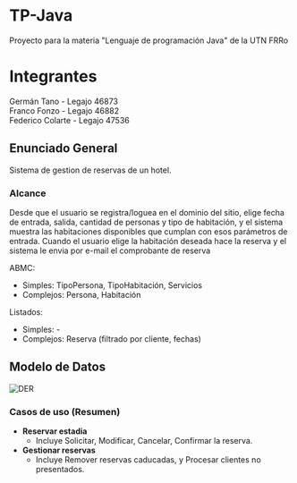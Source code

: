 # TP-Java
Proyecto para la materia "Lenguaje de programación Java" de la UTN FRRo

# Integrantes
Germán Tano - Legajo 46873  
Franco Fonzo - Legajo 46882  
Federico Colarte - Legajo 47536

## **Enunciado General**

Sistema de gestion de reservas de un hotel. 

### **Alcance**
Desde que el usuario se registra/loguea en el dominio del sitio, elige fecha de entrada, salida, cantidad de personas y tipo de habitación, y el sistema muestra las habitaciones disponibles que cumplan con esos parámetros de entrada. Cuando el usuario elige la habitación deseada hace la reserva y el sistema le envia por e-mail el comprobante de reserva

ABMC:
- Simples: TipoPersona, TipoHabitación, Servicios
- Complejos: Persona, Habitación

Listados:
- Simples: -
- Complejos: Reserva (filtrado por cliente, fechas)

## **Modelo de Datos**

![DER](https://user-images.githubusercontent.com/81445495/160951131-0bf635e6-80ce-4a22-aae8-3f5ebb6fb014.png)

### Casos de uso (Resumen)
- **Reservar estadia**
  - Incluye Solicitar, Modificar, Cancelar, Confirmar la reserva.
- **Gestionar reservas**
  - Incluye Remover reservas caducadas, y Procesar clientes no presentados.
